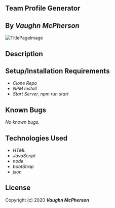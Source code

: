 ## Team Profile Generator

## By _**Vaughn McPherson**_

![TitlePageImage]()

## Description


## Setup/Installation Requirements
* _Clone Repo_
* _NPM Install_
* _Start Server, npm run start_

## Known Bugs
_No known bugs._

## Technologies Used

* _HTML_
* _JavaScript_
* _node_
* _bootStrap_
* _json_


## License

Copyright (c) 2020 **_Vaughn McPherson_**